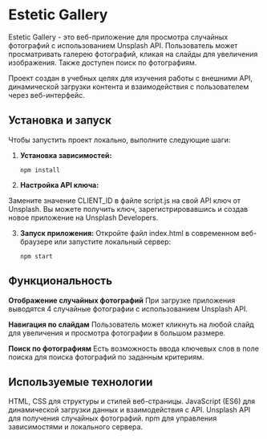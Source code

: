 # Estetic Gallery
Estetic Gallery - это веб-приложение для просмотра случайных фотографий с использованием Unsplash API. Пользователь может просматривать галерею фотографий, кликая на слайды для увеличения изображения. Также доступен поиск по фотографиям.

Проект создан в учебных целях для изучения работы с внешними API, динамической загрузки контента и взаимодействия с пользователем через веб-интерфейс.

## Установка и запуск

Чтобы запустить проект локально, выполните следующие шаги:

1. **Установка зависимостей:**

   ```
   npm install
	 ```

2. **Настройка API ключа:**

Замените значение CLIENT_ID в файле script.js на свой API ключ от Unsplash. Вы можете получить ключ, зарегистрировавшись и создав новое приложение на Unsplash Developers.

3. **Запуск приложения:**
Откройте файл index.html в современном веб-браузере или запустите локальный сервер:
   ```
   npm start
	 ```

## Функциональность

**Отображение случайных фотографий**
При загрузке приложения выводятся 4 случайные фотографии с использованием Unsplash API.

**Навигация по слайдам**
Пользователь может кликнуть на любой слайд для увеличения и просмотра фотографии в большом размере.

**Поиск по фотографиям**
Есть возможность ввода ключевых слов в поле поиска для поиска фотографий по заданным критериям.

## Используемые технологии
HTML, CSS для структуры и стилей веб-страницы.
JavaScript (ES6) для динамической загрузки данных и взаимодействия с API.
Unsplash API для получения случайных фотографий.
npm для управления зависимостями и локального сервера.
